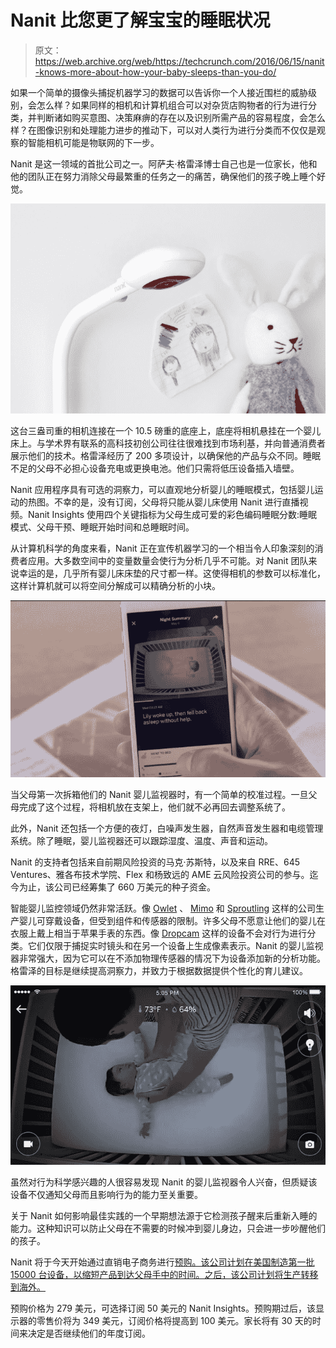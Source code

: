 # Nanit 比您更了解宝宝的睡眠状况 

> 原文：<https://web.archive.org/web/https://techcrunch.com/2016/06/15/nanit-knows-more-about-how-your-baby-sleeps-than-you-do/>

如果一个简单的摄像头捕捉机器学习的数据可以告诉你一个人接近围栏的威胁级别，会怎么样？如果同样的相机和计算机组合可以对杂货店购物者的行为进行分类，并判断诸如购买意图、决策麻痹的存在以及识别所需产品的容易程度，会怎么样？在图像识别和处理能力进步的推动下，可以对人类行为进行分类而不仅仅是观察的智能相机可能是物联网的下一步。

Nanit 是这一领域的首批公司之一。阿萨夫·格雷泽博士自己也是一位家长，他和他的团队正在努力消除父母最繁重的任务之一的痛苦，确保他们的孩子晚上睡个好觉。

![Nanit Product](img/362a017e8c04faa93f30e5ab42d4875e.png)

这台三盎司重的相机连接在一个 10.5 磅重的底座上，底座将相机悬挂在一个婴儿床上。与学术界有联系的高科技初创公司往往很难找到市场利基，并向普通消费者展示他们的技术。格雷泽经历了 200 多项设计，以确保他的产品与众不同。睡眠不足的父母不必担心设备充电或更换电池。他们只需将低压设备插入墙壁。

Nanit 应用程序具有可选的洞察力，可以直观地分析婴儿的睡眠模式，包括婴儿运动的热图。不幸的是，没有订阅，父母将只能从婴儿床使用 Nanit 进行直播视频。Nanit Insights 使用四个关键指标为父母生成可爱的彩色编码睡眠分数:睡眠模式、父母干预、睡眠开始时间和总睡眠时间。

从计算机科学的角度来看，Nanit 正在宣传机器学习的一个相当令人印象深刻的消费者应用。大多数空间中的变量数量会使行为分析几乎不可能。对 Nanit 团队来说幸运的是，几乎所有婴儿床床垫的尺寸都一样。这使得相机的参数可以标准化，这样计算机就可以将空间分解成可以精确分析的小块。

![nanit-thumb2](img/30c56c32606dc172dfb25fde2dcd10c2.png)

当父母第一次拆箱他们的 Nanit 婴儿监视器时，有一个简单的校准过程。一旦父母完成了这个过程，将相机放在支架上，他们就不必再回去调整系统了。

此外，Nanit 还包括一个方便的夜灯，白噪声发生器，自然声音发生器和电缆管理系统。除了睡眠，婴儿监视器还可以跟踪湿度、温度、声音和运动。

Nanit 的支持者包括来自前期风险投资的马克·苏斯特，以及来自 RRE、645 Ventures、雅各布技术学院、Flex 和杨致远的 AME 云风险投资公司的参与。迄今为止，该公司已经筹集了 660 万美元的种子资金。

智能婴儿监控领域仍然非常活跃。像 [Owlet](https://web.archive.org/web/20221208141401/https://www.crunchbase.com/organization/owlet#/entity) 、 [Mimo](https://web.archive.org/web/20221208141401/https://www.crunchbase.com/product/mimo-2#/entity) 和 [Sproutling](https://web.archive.org/web/20221208141401/https://www.crunchbase.com/organization/sproutling#/entity) 这样的公司生产婴儿可穿戴设备，但受到组件和传感器的限制。许多父母不愿意让他们的婴儿在衣服上戴上相当于苹果手表的东西。像 [Dropcam](https://web.archive.org/web/20221208141401/https://www.crunchbase.com/organization/dropcam#/entity) 这样的设备不会对行为进行分类。它们仅限于捕捉实时镜头和在另一个设备上生成像素表示。Nanit 的婴儿监视器非常强大，因为它可以在不添加物理传感器的情况下为设备添加新的分析功能。格雷泽的目标是继续提高洞察力，并致力于根据数据提供个性化的育儿建议。

![Screen Shot 2016-06-15 at 9.00.40 AM](img/262625355b16cbc9d544bae068cae1f5.png)

虽然对行为科学感兴趣的人很容易发现 Nanit 的婴儿监视器令人兴奋，但质疑该设备不仅通知父母而且影响行为的能力至关重要。

关于 Nanit 如何影响最佳实践的一个早期想法源于它检测孩子醒来后重新入睡的能力。这种知识可以防止父母在不需要的时候冲到婴儿身边，只会进一步吵醒他们的孩子。

Nanit 将于今天开始通过直销电子商务进行[预购。该公司计划在美国制造第一批 15000 台设备，以缩短产品到达父母手中的时间。之后，该公司计划将生产转移到海外。](https://web.archive.org/web/20221208141401/https://www.nanit.com/)

预购价格为 279 美元，可选择订阅 50 美元的 Nanit Insights。预购期过后，该显示器的零售价将为 349 美元，订阅价格将提高到 100 美元。家长将有 30 天的时间来决定是否继续他们的年度订阅。